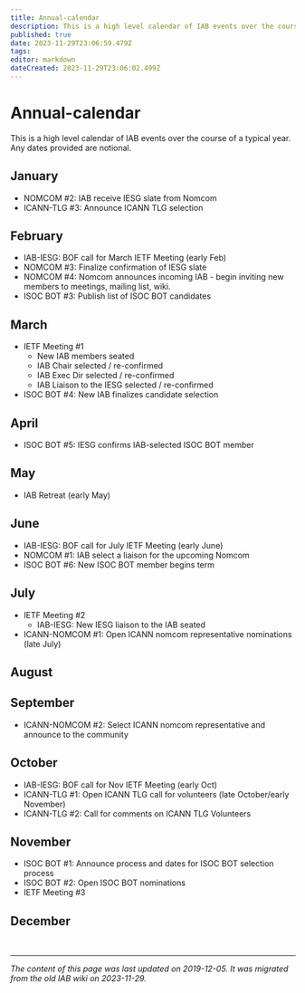 ```yaml
---
title: Annual-calendar
description: This is a high level calendar of IAB events over the course of a typical year.
published: true
date: 2023-11-29T23:06:59.479Z
tags: 
editor: markdown
dateCreated: 2023-11-29T23:06:02.499Z
---
```


# Annual-calendar
This is a high level calendar of IAB events over the course of a typical year. Any dates provided are notional.


## January

- NOMCOM #2: IAB receive IESG slate from Nomcom
- ICANN-TLG #3: Announce ICANN TLG selection
## February

- IAB-IESG: BOF call for March IETF Meeting (early Feb)
- NOMCOM #3: Finalize confirmation of IESG slate
- NOMCOM #4: Nomcom announces incoming IAB - begin inviting new members to meetings, mailing list, wiki.
- ISOC BOT #3: Publish list of ISOC BOT candidates
## March

- IETF Meeting #1
  -   New IAB members seated
  -   IAB Chair selected / re-confirmed
  -   IAB Exec Dir selected / re-confirmed
  -   IAB Liaison to the IESG selected / re-confirmed
- ISOC BOT #4: New IAB finalizes candidate selection
## April

- ISOC BOT #5: IESG confirms IAB-selected ISOC BOT member
## May

- IAB Retreat (early May)

## June

- IAB-IESG: BOF call for July IETF Meeting (early June)
- NOMCOM #1: IAB select a liaison for the upcoming Nomcom
- ISOC BOT #6: New ISOC BOT member begins term
## July

- IETF Meeting #2
  -   IAB-IESG: New IESG liaison to the IAB seated
- ICANN-NOMCOM #1: Open ICANN nomcom representative nominations (late July)
## August

## September

- ICANN-NOMCOM #2: Select ICANN nomcom representative and announce to the community
## October

- IAB-IESG: BOF call for Nov IETF Meeting (early Oct)
- ICANN-TLG #1: Open ICANN TLG call for volunteers (late October/early November)
- ICANN-TLG #2: Call for comments on ICANN TLG Volunteers
## November

- ISOC BOT #1: Announce process and dates for ISOC BOT selection process
- ISOC BOT #2: Open ISOC BOT nominations
- IETF Meeting #3

## December
&nbsp;
&nbsp;
&nbsp;

---

*The content of this page was last updated on 2019-12-05. It was migrated from the old IAB wiki on 2023-11-29.*
